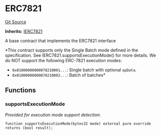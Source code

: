 # ERC7821
[Git Source](https://github.com/Uniswap/minimal-delegation/blob/1457ed9d5e0382ab8547f6bc36a3738475e8b5fe/src/ERC7821.sol)

**Inherits:**
[IERC7821](/src/interfaces/IERC7821.sol/interface.IERC7821.md)

A base contract that implements the ERC7821 interface

*This contract supports only the Single Batch mode defined in the specification. See IERC7821.supportsExecutionMode() for more details.
We do NOT support the following ERC-7821 execution modes:
- `0x01000000000078210001...`: Single batch with optional `opData`.
- `0x01000000000078210002...`: Batch of batches*


## Functions
### supportsExecutionMode

*Provided for execution mode support detection.*


```solidity
function supportsExecutionMode(bytes32 mode) external pure override returns (bool result);
```


